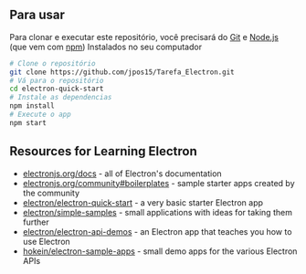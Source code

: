 ## Para usar

Para clonar e executar este repositório, você precisará do [Git](https://git-scm.com) e [Node.js](https://nodejs.org/en/download/) (que vem com [npm](http://npmjs.com)) Instalados no seu computador

```bash
# Clone o repositório
git clone https://github.com/jpos15/Tarefa_Electron.git
# Vá para o repositório
cd electron-quick-start
# Instale as dependencias
npm install
# Execute o app
npm start
```

## Resources for Learning Electron

- [electronjs.org/docs](https://electronjs.org/docs) - all of Electron's documentation
- [electronjs.org/community#boilerplates](https://electronjs.org/community#boilerplates) - sample starter apps created by the community
- [electron/electron-quick-start](https://github.com/electron/electron-quick-start) - a very basic starter Electron app
- [electron/simple-samples](https://github.com/electron/simple-samples) - small applications with ideas for taking them further
- [electron/electron-api-demos](https://github.com/electron/electron-api-demos) - an Electron app that teaches you how to use Electron
- [hokein/electron-sample-apps](https://github.com/hokein/electron-sample-apps) - small demo apps for the various Electron APIs